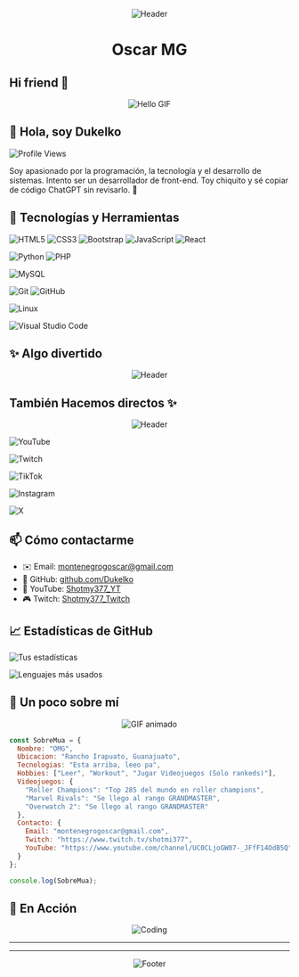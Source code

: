 <div align="center">

![Header](https://i.pinimg.com/originals/df/68/0d/df680de08192fb5db285c443390df332.gif)
  
</div>

<h1 align="center">Oscar MG </h1>

## Hi friend 👋

<div align="center">
  
  ![Hello GIF](https://gifdb.com/images/high/dva-sit-in-costume-while-play-bubble-gum-1gdcevxloqs59u7y.gif)
  
</div>

## 👋 Hola, soy Dukelko

![Profile Views](https://komarev.com/ghpvc/?username=Dukeloko&color=orange)

Soy apasionado por la programación, la tecnología y el desarrollo de sistemas. Intento ser un desarrollador de front-end. Toy chiquito y sé copiar de código ChatGPT sin revisarlo. 🚀   

## 🚀 Tecnologías y Herramientas

![HTML5](https://img.shields.io/badge/html5-%23E34F26.svg?style=for-the-badge&logo=html5&logoColor=white)
![CSS3](https://img.shields.io/badge/css3-%231572B6.svg?style=for-the-badge&logo=css3&logoColor=white)
![Bootstrap](https://img.shields.io/badge/bootstrap-%23563D7C.svg?style=for-the-badge&logo=bootstrap&logoColor=white)
![JavaScript](https://img.shields.io/badge/javascript-%23F7DF1E.svg?style=for-the-badge&logo=javascript&logoColor=black)
![React](https://img.shields.io/badge/react-%2320232a.svg?style=for-the-badge&logo=react&logoColor=%2361DAFB)

![Python](https://img.shields.io/badge/python-%233776AB.svg?style=for-the-badge&logo=python&logoColor=white)
![PHP](https://img.shields.io/badge/php-%23777BB4.svg?style=for-the-badge&logo=php&logoColor=white)

![MySQL](https://img.shields.io/badge/mysql-%234479A1.svg?style=for-the-badge&logo=mysql&logoColor=white)

![Git](https://img.shields.io/badge/git-%23F05033.svg?style=for-the-badge&logo=git&logoColor=white)
![GitHub](https://img.shields.io/badge/github-%23121011.svg?style=for-the-badge&logo=github&logoColor=white)

![Linux](https://img.shields.io/badge/linux-%23FCC624.svg?style=for-the-badge&logo=linux&logoColor=black)

![Visual Studio Code](https://img.shields.io/badge/VS%20Code-0078d7.svg?style=for-the-badge&logo=visual-studio-code&logoColor=white)

## ✨ Algo divertido
<div align="center">

![Header](https://img1.picmix.com/output/pic/normal/9/3/7/6/11906739_1afa8.gif)
  
</div>

## También Hacemos directos ✨

<div align="center">

![Header](https://i.pinimg.com/originals/0d/c9/87/0dc987cab7bc9c384caaf0d4a18512fd.gif)
  
</div>

![YouTube](https://img.shields.io/badge/youtube-%23FF0000.svg?style=for-the-badge&logo=youtube&logoColor=white)

![Twitch](https://img.shields.io/badge/twitch-%239146FF.svg?style=for-the-badge&logo=twitch&logoColor=white)

![TikTok](https://img.shields.io/badge/TikTok-%23000000.svg?style=for-the-badge&logo=tiktok&logoColor=white)

![Instagram](https://img.shields.io/badge/Instagram-%23E4405F.svg?style=for-the-badge&logo=instagram&logoColor=white)

![X](https://img.shields.io/badge/X-%23000000.svg?style=for-the-badge&logo=x&logoColor=white)

## 📫 Cómo contactarme
- ✉️ Email: [montenegrogoscar@gmail.com](mailto:montenegrogoscar@gmail.com)
- 🐙 GitHub: [github.com/Dukelko](https://github.com/Dukelko)
- 🎥 YouTube: [Shotmy377_YT](https://www.youtube.com/channel/UC0CLjoGW07-_JFfF14OdB5Q)
- 🎮 Twitch: [Shotmy377_Twitch](https://www.twitch.tv/shotmi377)

## 📈 Estadísticas de GitHub
![Tus estadísticas](https://github-readme-stats.vercel.app/api?username=Dukeloko&show_icons=true&theme=cobalt)

![Lenguajes más usados](https://github-readme-stats.vercel.app/api/top-langs/?username=Dukeloko&layout=compact&theme=dracula)

## 🎉 Un poco sobre mí

<div align="center">
  
![GIF animado](https://64.media.tumblr.com/8841242a4ec6c09fb196db8f1beed65a/tumblr_pdw6ibS3TG1w00t0oo1_540.gif)
  
</div>

```javascript
const SobreMua = {
  Nombre: "OMG",
  Ubicacion: "Rancho Irapuato, Guanajuato",
  Tecnologias: "Esta arriba, leeo pa",
  Hobbies: ["Leer", "Workout", "Jugar Videojuegos (Solo rankeds)"],
  Videojuegos: {
    "Roller Champions": "Top 285 del mundo en roller champions",
    "Marvel Rivals": "Se llego al rango GRANDMASTER",
    "Overwatch 2": "Se llego al rango GRANDMASTER"
  },
  Contacto: {
    Email: "montenegrogoscar@gmail.com",
    Twitch: "https://www.twitch.tv/shotmi377",
    YouTube: "https://www.youtube.com/channel/UC0CLjoGW07-_JFfF14OdB5Q"
  }
};

console.log(SobreMua);

```

## 🎥 En Acción

<div align="center">
  
![Coding](https://64.media.tumblr.com/6eabdda5e47253326f58c48f56ce6146/e3361202ab3384b7-9e/s540x810/ce62f1ddecd7b2ae338a0a834fe5514cd3ecba3f.gif)
  
</div>

---

---

<div align="center">
  
![Footer](https://cdn.dribbble.com/userupload/22109882/file/original-43e9db136063d6a7da03169325fc479a.gif)
  
</div>


